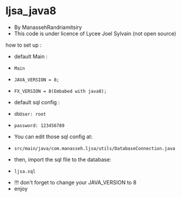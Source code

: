# ljsa_java8

- By ManassehRandriamitsiry
- This code is under licence of Lycee Joel Sylvain (not open source)

how to set up :
- default Main : 
-     Main
-     JAVA_VERSION = 8;
-     FX_VERSION = 8(Embabed with java8);
- default sql config :
-     dbUser: root
-     password: 123456789
- You can edit those sql config at:
-     src/main/java/com.manasseh.ljsa/utils/DatabaseConnection.java
- then, import the sql file to the database:
-     ljsa.sql
- !!! don't forget to change your JAVA_VERSION to 8
- enjoy
